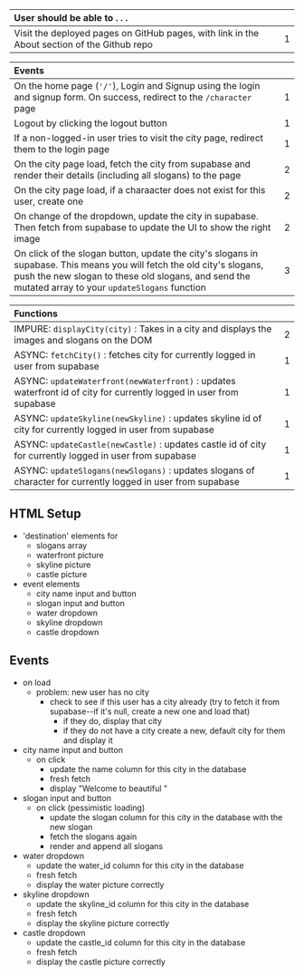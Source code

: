 
| User should be able to . . .                                                         |             |
| :----------------------------------------------------------------------------------- | ----------: |
| Visit the deployed pages on GitHub pages, with link in the About section of the Github repo |    1 |

| Events                                                                                |             |
| :----------------------------------------------------------------------------------- | ----------: |
| On the home page (`'/'`), Login and Signup using the login and signup form. On success, redirect to the `/character` page   |        1 |
| Logout by clicking the logout button                                                       |        1 |
| If a non-logged-in user tries to visit the city page, redirect them to the login page | 1 |
| On the city page load, fetch the city from supabase and render their details (including all slogans) to the page  |        2 |
| On the city page load, if a charaacter does not exist for this user, create one  |        2 |
| On change of the dropdown, update the city in supabase. Then fetch from supabase to update the UI to show the right image |     2 |
| On click of the slogan button, update the city's slogans in supabase. This means you will fetch the old city's slogans, push the new slogan to these old slogans, and send the mutated array to your `updateSlogans` function |     3 |

| Functions                                                                                |             |
| :----------------------------------------------------------------------------------- | ----------: |
| IMPURE: `displayCity(city)` : Takes in a city and displays the images and slogans on the DOM | 2 |
| ASYNC: `fetchCity()` : fetches city for currently logged in user from supabase | 1 |
| ASYNC: `updateWaterfront(newWaterfront)` : updates waterfront id of city for currently logged in user from supabase | 1
| ASYNC: `updateSkyline(newSkyline)` : updates skyline id of city for currently logged in user from supabase | 1
| ASYNC: `updateCastle(newCastle)` : updates castle id of city for currently logged in user from supabase | 1
| ASYNC: `updateSlogans(newSlogans)` : updates slogans of character for currently logged in user from supabase | 1 |

## HTML Setup
- 'destination' elements for
  - slogans array
  - waterfront picture
  - skyline picture
  - castle picture
- event elements
  - city name input and button
  - slogan input and button
  - water dropdown
  - skyline dropdown
  - castle dropdown

## Events
- on load
  - problem: new user has no city
    - check to see if this user has a city already (try to fetch it from supabase--if it's null, create a new one and load that)
      - if they do, display that city
      - if they do not have a city create a new, default city for them and display it  
- city name input and button
  - on click 
    - update the name column for this city in the database 
    - fresh fetch
    - display "Welcome to beautiful <city name>"
- slogan input and button
  - on click (pessimistic loading)
    - update the slogan column for this city in the database with the new slogan
    - fetch the slogans again
    - render and append all slogans
- water dropdown
    - update the water_id column for this city in the database 
    - fresh fetch
    - display the water picture correctly
- skyline dropdown
    - update the skyline_id column for this city in the database 
    - fresh fetch
    - display the skyline picture correctly
- castle dropdown
    - update the castle_id column for this city in the database 
    - fresh fetch
    - display the castle picture correctly

